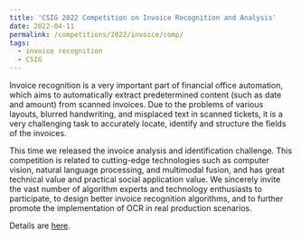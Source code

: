 ```yaml
---
title: 'CSIG 2022 Competition on Invoice Recognition and Analysis'
date: 2022-04-11
permalink: /competitions/2022/invoice/comp/
tags:
  - invoice recognition
  - CSIG
---
```


Invoice recognition is a very important part of financial office automation, which aims to automatically extract predetermined content (such as date and amount) from scanned invoices. Due to the problems of various layouts, blurred handwriting, and misplaced text in scanned tickets, it is a very challenging task to accurately locate, identify and structure the fields of the invoices.

This time we released the invoice analysis and identification challenge. This competition is related to cutting-edge technologies such as computer vision, natural language processing, and multimodal fusion, and has great technical value and practical social application value. We sincerely invite the vast number of algorithm experts and technology enthusiasts to participate, to design better invoice recognition algorithms, and to further promote the implementation of OCR in real production scenarios.



Details are [here](https://davar-lab.github.io/competition/CSIG2022-invoice.html). 


